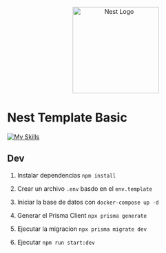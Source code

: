 <p align="center">
  <a href="http://nestjs.com/" target="blank"><img src="https://nestjs.com/img/logo-small.svg" width="200" alt="Nest Logo" /></a>
</p>

[circleci-image]: https://img.shields.io/circleci/build/github/nestjs/nest/master?token=abc123def456
[circleci-url]: https://circleci.com/gh/nestjs/nest

# Nest Template Basic

[![My Skills](https://skillicons.dev/icons?i=prisma,git,nestjs,postgres,ts,npm,postman)](https://skillicons.dev)

## Dev

1.  Instalar dependencias `npm install`
2.  Crear un archivo `.env` basdo en el `env.template`
3.  Iniciar la base de datos con `docker-compose up -d`
4.  Generar el Prisma Client `npx prisma generate`
5.  Ejecutar la migracion `npx prisma migrate dev`

6.  Ejecutar `npm run start:dev`
